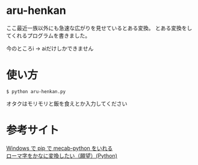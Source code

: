 # aru-henkan
ここ最近一族以外にも急速な広がりを見せているとある変換。
とある変換をしてくれるプログラムを書きました。

今のところi -> aiだけしかできません

# 使い方
```
$ python aru-henkan.py
```
オタクはモリモリと飯を食えとか入力してください

# 参考サイト
[Windows で pip で mecab-python をいれる](https://qiita.com/yukinoi/items/990b6933d9f21ba0fb43)  
[ローマ字をかなに変換したい（願望）(Python)](http://cylomw.hatenablog.com/entry/2016/12/06/131418)
